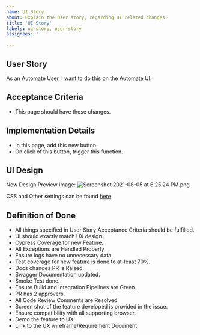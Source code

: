 ```yaml
---
name: UI Story
about: Explain the User story, regarding UI related changes.
title: 'UI Story'
labels: ui-story, user-story
assignees: ''

---
```


<!-- /!\ Please ensure that you are NOT disclosing any customer information without their consent /!\ -->

## User Story
As an Automate User,
I want to do this on the Automate UI.

## Acceptance Criteria
- This page should have these changes.

## Implementation Details
- In this page, add this new button.
- On click of this button, trigger this function.

## UI Design
New Design Preview Image:
![Screenshot 2021-08-05 at 6.25.24 PM.png](https://images.zenhubusercontent.com/6008075cc8db73075cc33e45/2da608f3-6ef8-4b87-927a-56df455729dc)

CSS and Other settings can be found [here](http://ui-figma-design-preview.com)

## Definition of Done

- All things specified in User Story Acceptance Criteria should be fulfilled.
- UI should exactly match UX design.
- Cypress Coverage for new Feature.
- All Exceptions are Handled Properly
- Ensure logs have no unnecessary data.
- Test coverage for new feature is done to at-least 70%.
- Docs changes PR is Raised.
- Swagger Documentation updated.
- Smoke Test done.
- Ensure Build and Integration Pipelines are Green.
- PR has 2 approvers.
- All Code Review Comments are Resolved.
- Screen shot of the feature developed is provided in the issue.
- Ensure compatibility with all supporting browser.
- Demo the feature to UX.
- Link to the UX wireframe/Requirement Document.

